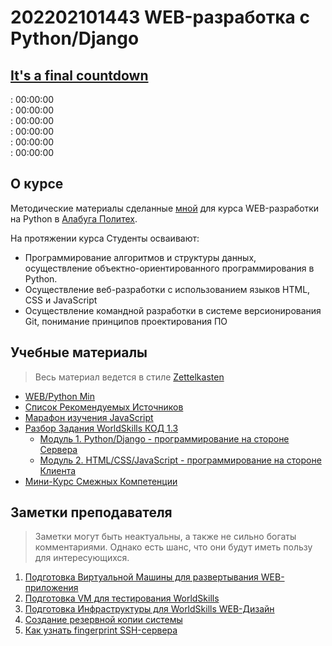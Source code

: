 # 202202101443 WEB-разработка с Python/Django

<section class="countdown-timer text-center">
    <h2><a href="https://www.youtube.com/watch?v=9jK-NcRmVcw">It's a final countdown</a></h2>
    <div class="feb-countdown">
        <span></span>:
        <time>00:00:00</time>
    </div>
    <div class="march-ws-countdown">
        <span></span>:
        <time >00:00:00</time>
    </div>
    <div class="march-countdown">
        <span></span>:
       <time >00:00:00</time>
    </div>
    <div class="april-countdown">
        <span></span>:
        <time>00:00:00</time>
    </div>
    <div class="may-countdown">
        <span></span>:
        <time>00:00:00</time>
    </div>
    <div class="final-countdown">
        <span></span>:
        <time>00:00:00</time>
    </div>
</section>
<script>
const timeouts = {
    '.feb-countdown': {
        label: "Февральской Лабораторной",
        start: new Date("2022-02-24 09:00:00"),
        end: new Date("2022-03-04 23:59:59"),
    },
    '.march-ws-countdown': {
        label: "Тестового экзамена WorldSkills",
        start: new Date("2022-03-17 09:00:00"),
        end: new Date("2022-03-17 16:00:00"),
    },
    '.march-countdown': {
        label: "Мартовской Лабораторной",
        start: new Date("2022-03-17 09:00:00"),
        end: new Date("2022-03-23 23:59:59"),
    },
    '.april-countdown': {
        label: "Апрельской Лабораторной",
        start: new Date("2022-04-15 09:00:00"),
        end: new Date("2022-04-21 23:59:59"),
    },
    '.may-countdown': {
        label: "Майской Лабораторной",
        start: new Date("2022-05-16 09:00:00"),
        end: new Date("2022-05-22 23:59:59"),
    },
    '.final-countdown': {
        label: "Подготовки к WorldSkills",
        start: new Date("2021-09-01 09:00:00"),
        end: new Date("2022-05-31 23:59:59"),
    }
};

function countdownLabel(differenceMsec) {
    const days = Math.floor(differenceMsec / (24 * 3600 * 1000));
    const hours = Math.floor((differenceMsec % (24 * 3600 * 1000) / (3600 * 1000)) )
    const minutes = Math.floor((differenceMsec % (3600 * 1000) / (60 * 1000)) )
    const seconds = Math.floor((differenceMsec % (60 * 1000) / (1000)) )
    return `${days} ${
        String(hours).padStart(2, '0')}:${
        String(minutes).padStart(2, '0')}:${
        String(seconds).padStart(2, '0')}`;
}

function setUpCountdownTime(el, {label, start, end}) {
    const now = new Date();
    const labelElement = el.querySelector('span');
    const timeElement = el.querySelector('time');

    if (start - now > 0) {
        labelElement.innerText = `До начала ${label} осталось`;
        timeElement.innerText = countdownLabel(start - now);
        return true;
    }
    if (end - now > 0) {
        labelElement.innerText = `До конца ${label} осталось`;
        timeElement.innerText = countdownLabel(end - now);
        return true;
    }
    el.style.display = "none";
    return false;
}

const COLOR_CLASSES = [
    "h1 text-danger",
    "h2 text-warning",
    "h3 text-success",
    "h4 text-info",
    "h5 text-secondary",
    "h6 text-primary",
]

function setUpTimes() {
    let i = 0;
    for (let countdownClass in timeouts) {
        const el = document.querySelector(countdownClass);
        if(setUpCountdownTime(el, timeouts[countdownClass])) {
            el.classList.add(...(COLOR_CLASSES[i++].split(" ")));
        }
    }
}
setUpTimes();
setInterval(setUpTimes, 1000);
</script>

## О курсе

Методические материалы сделанные [мной](https://gramend.ru/cv/) для курса
WEB-разработки на Python в [Алабуга Политех](https://alabuga-polytech.ru/).

На протяжении курса Студенты осваивают:

- Программирование алгоритмов и структуры данных, осуществление объектно-ориентированного программирования в Python.
- Осуществление веб-разработки с использованием языков HTML,  CSS и JavaScript
- Осуществление командной разработки в системе версионирования Git, понимание принципов проектирования ПО

## Учебные материалы

> Весь материал ведется в стиле [Zettelkasten](https://habr.com/ru/post/508672/)

- [WEB/Python Min](202203031055-web-min.md)
- [Список Рекомендуемых Источников](202202101556-literature.md)
- [Марафон изучения JavaScript](202202101630-javascript-marathon.md)
- [Разбор Задания WorldSkills КОД 1.3](202202150933-WS-preparing.md)
    - [Модуль 1. Python/Django - программирование на стороне Сервера](202202160950-Module-1-WS.md)
    - [Модуль 2. HTML/CSS/JavaScript - программирование на стороне Клиента](202202150946-WS-module-2.md)
- [Мини-Курс Смежных Компетенции](202202160954-sk.md)

## Заметки преподавателя

> Заметки могут быть неактуальны, а также не сильно богаты комментариями. Однако есть шанс, что они будут иметь пользу для интересующихся.

1. [Подготовка Виртуальной Машины для развертывания WEB-приложения](202202161147-deploy-preparing.md)
2. [Подготовка VM для тестирования WorldSkills](202202161406-WS-for-VM.md)
3. [Подготовка Инфраструктуры для WorldSkills WEB-Дизайн](202203110735-WS-infrastructure.md)
4. [Создание резервной копии системы](202203152206-backups.md)
5. [Как узнать fingerprint SSH-сервера](202203181629-SSH-server-keys-fingerprint.md)